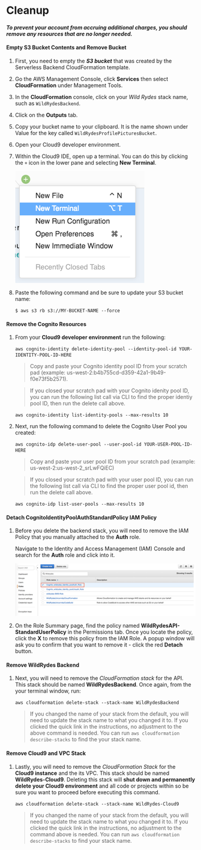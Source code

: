 # Cleanup

#### *To prevent your account from accruing additional charges, you should remove any resources that are no longer needed.*

#### Empty S3 Bucket Contents and Remove Bucket

1. First, you need to empty the ***S3 bucket*** that was created by the Serverless Backend CloudFormation template.
2. Go the AWS Management Console, click **Services** then select **CloudFormation** under Management Tools.
3. In the **CloudFormation** console, click on your *Wild Rydes* stack name, such as `WildRydesBackend`.
4. Click on the **Outputs** tab.
5. Copy your bucket name to your clipboard. It is the name shown under Value for the key called `WildRydesProfilePicturesBucket`.
6. Open your Cloud9 developer environment.
7. Within the Cloud9 IDE, open up a terminal. You can do this by clicking the `+` icon in the lower pane and selecting **New Terminal**.

	![Cloud9 Terminal](../images/cloud9-new-terminal.png)

8. Paste the following command and be sure to update your S3 bucket name:
	```
	$ aws s3 rb s3://MY-BUCKET-NAME --force 
	```

#### Remove the Cognito Resources

1. From your **Cloud9 developer environment** run the following:
	
	```
	aws cognito-identity delete-identity-pool --identity-pool-id YOUR-IDENTITY-POOL-ID-HERE
	```
	> Copy and paste your Cognito identity pool ID from your scratch pad (example: us-west-2:b4b755cd-d359-42a1-9b49-f0e73f5b2571).

	> If you closed your scratch pad with your Cognito idenity pool ID, you can run the following list call via CLI to find the proper identiy pool ID, then run the delete call above.
	
	```
	aws cognito-identity list-identity-pools --max-results 10
	```

2. Next, run the following command to delete the Cognito User Pool you created:

	```
	aws cognito-idp delete-user-pool --user-pool-id YOUR-USER-POOL-ID-HERE
	```
	
	> Copy and paste your user pool ID from your scratch pad (example: us-west-2:us-west-2_srLwFQiEC)
	
	> If you closed your scratch pad with your user pool ID, you can run the following list call via CLI to find the proper user pool id, then run the delete call above.

	```
	aws cognito-idp list-user-pools --max-results 10
	```

#### Detach CognitoIdentityPoolAuthStandardPolicy IAM Policy

1. Before you delete the backend stack, you will need to remove the IAM Policy that you manually attached to the **Auth** role.

	Navigate to the Identity and Access Management (IAM) Console and search for the **Auth** role and click into it.

	![Find Auth Role](../images/iam-cleanup-findAuthRole.png)
	
2. On the Role Summary page, find the policy named **WildRydesAPI-StandardUserPolicy** in the Permissions tab. Once you locate the policy, click the **X** to remove this policy from the IAM Role. A popup window will ask you to confirm that you want to remove it - click the red **Detach** button.

#### Remove WildRydes Backend

1. Next, you will need to remove the *CloudFormation stack* for the API. This stack should be named **WildRydesBackend**. Once again, from the your terminal window, run:

	```
	aws cloudformation delete-stack --stack-name WildRydesBackend
	```
	> If you changed the name of your stack from the default, you will need to update the stack name to what you changed it to.  If you clicked the quick link in the instructions, no adjustment to the above command is needed. You can run `aws cloudformation describe-stacks` to find the your stack name.

#### Remove Cloud9 and VPC Stack

1. Lastly, you will need to remove the *CloudFormation Stack* for the **Cloud9 instance** and the its VPC. This stack should be named **WildRydes-Cloud9**. Deleting this stack will **shut down and permanently delete your Cloud9 environment** and all code or projects within so be sure you want to proceed before executing this command.

	```
	aws cloudformation delete-stack --stack-name WildRydes-Cloud9
	```
	
	
	> If you changed the name of your stack from the default, you will need to update the stack name to what you changed it to.  If you clicked the quick link in the instructions, no adjustment to the command above is needed.  You can run `aws cloudformation describe-stacks` to find your stack name.
